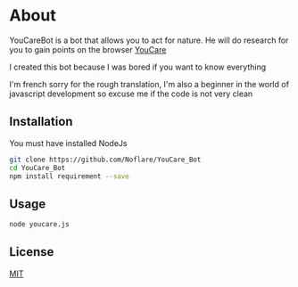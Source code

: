 # About

YouCareBot is a bot that allows you to act for nature. He will do research for you to gain points on the browser [YouCare](https://youcare.world/)

I created this bot because I was bored if you want to know everything

I'm french sorry for the rough translation, I'm also a beginner in the world of javascript development so excuse me if the code is not very clean

## Installation

You must have installed NodeJs

```bash
git clone https://github.com/Noflare/YouCare_Bot
cd YouCare_Bot
npm install requirement --save
```

## Usage

```bash
node youcare.js
```
## License
[MIT](https://choosealicense.com/licenses/mit/)
